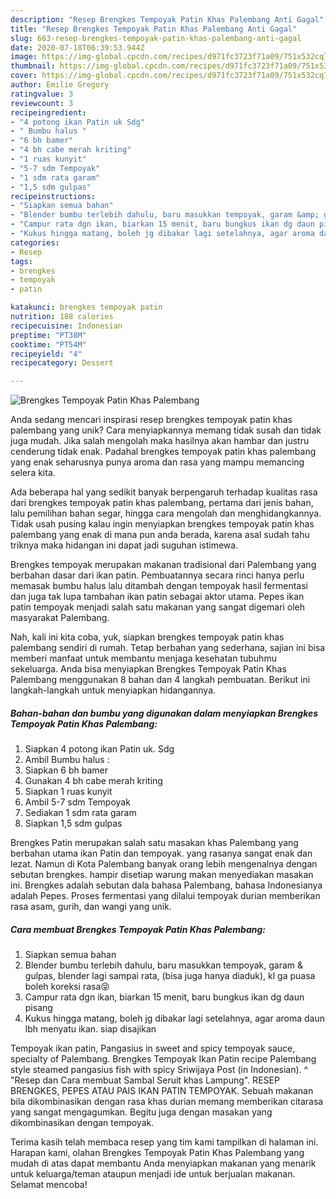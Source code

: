 ```yaml
---
description: "Resep Brengkes Tempoyak Patin Khas Palembang Anti Gagal"
title: "Resep Brengkes Tempoyak Patin Khas Palembang Anti Gagal"
slug: 663-resep-brengkes-tempoyak-patin-khas-palembang-anti-gagal
date: 2020-07-18T06:39:53.944Z
image: https://img-global.cpcdn.com/recipes/d971fc3723f71a09/751x532cq70/brengkes-tempoyak-patin-khas-palembang-foto-resep-utama.jpg
thumbnail: https://img-global.cpcdn.com/recipes/d971fc3723f71a09/751x532cq70/brengkes-tempoyak-patin-khas-palembang-foto-resep-utama.jpg
cover: https://img-global.cpcdn.com/recipes/d971fc3723f71a09/751x532cq70/brengkes-tempoyak-patin-khas-palembang-foto-resep-utama.jpg
author: Emilie Gregory
ratingvalue: 3
reviewcount: 3
recipeingredient:
- "4 potong ikan Patin uk Sdg"
- " Bumbu halus "
- "6 bh bamer"
- "4 bh cabe merah kriting"
- "1 ruas kunyit"
- "5-7 sdm Tempoyak"
- "1 sdm rata garam"
- "1,5 sdm gulpas"
recipeinstructions:
- "Siapkan semua bahan"
- "Blender bumbu terlebih dahulu, baru masukkan tempoyak, garam &amp; gulpas, blender lagi sampai rata, (bisa juga hanya diaduk), kl ga puasa boleh koreksi rasa😝"
- "Campur rata dgn ikan, biarkan 15 menit, baru bungkus ikan dg daun pisang"
- "Kukus hingga matang, boleh jg dibakar lagi setelahnya, agar aroma daun lbh menyatu ikan. siap disajikan"
categories:
- Resep
tags:
- brengkes
- tempoyak
- patin

katakunci: brengkes tempoyak patin 
nutrition: 188 calories
recipecuisine: Indonesian
preptime: "PT38M"
cooktime: "PT54M"
recipeyield: "4"
recipecategory: Dessert

---
```



![Brengkes Tempoyak Patin Khas Palembang](https://img-global.cpcdn.com/recipes/d971fc3723f71a09/751x532cq70/brengkes-tempoyak-patin-khas-palembang-foto-resep-utama.jpg)

Anda sedang mencari inspirasi resep brengkes tempoyak patin khas palembang yang unik? Cara menyiapkannya memang tidak susah dan tidak juga mudah. Jika salah mengolah maka hasilnya akan hambar dan justru cenderung tidak enak. Padahal brengkes tempoyak patin khas palembang yang enak seharusnya punya aroma dan rasa yang mampu memancing selera kita.

Ada beberapa hal yang sedikit banyak berpengaruh terhadap kualitas rasa dari brengkes tempoyak patin khas palembang, pertama dari jenis bahan, lalu pemilihan bahan segar, hingga cara mengolah dan menghidangkannya. Tidak usah pusing kalau ingin menyiapkan brengkes tempoyak patin khas palembang yang enak di mana pun anda berada, karena asal sudah tahu triknya maka hidangan ini dapat jadi suguhan istimewa.

Brengkes tempoyak merupakan makanan tradisional dari Palembang yang berbahan dasar dari ikan patin. Pembuatannya secara rinci hanya perlu memasak bumbu halus lalu ditambah dengan tempoyak hasil fermentasi dan juga tak lupa tambahan ikan patin sebagai aktor utama. Pepes ikan patin tempoyak menjadi salah satu makanan yang sangat digemari oleh masyarakat Palembang.


Nah, kali ini kita coba, yuk, siapkan brengkes tempoyak patin khas palembang sendiri di rumah. Tetap berbahan yang sederhana, sajian ini bisa memberi manfaat untuk membantu menjaga kesehatan tubuhmu sekeluarga. Anda bisa menyiapkan Brengkes Tempoyak Patin Khas Palembang menggunakan 8 bahan dan 4 langkah pembuatan. Berikut ini langkah-langkah untuk menyiapkan hidangannya.

<!--inarticleads1-->

##### Bahan-bahan dan bumbu yang digunakan dalam menyiapkan Brengkes Tempoyak Patin Khas Palembang:

1. Siapkan 4 potong ikan Patin uk. Sdg
1. Ambil  Bumbu halus :
1. Siapkan 6 bh bamer
1. Gunakan 4 bh cabe merah kriting
1. Siapkan 1 ruas kunyit
1. Ambil 5-7 sdm Tempoyak
1. Sediakan 1 sdm rata garam
1. Siapkan 1,5 sdm gulpas


Brengkes Patin merupakan salah satu masakan khas Palembang yang berbahan utama ikan Patin dan tempoyak. yang rasanya sangat enak dan lezat. Namun di Kota Palembang banyak orang lebih mengenalnya dengan sebutan brengkes. hampir disetiap warung makan menyediakan masakan ini. Brengkes adalah sebutan dala bahasa Palembang, bahasa Indonesianya adalah Pepes. Proses fermentasi yang dilalui tempoyak durian memberikan rasa asam, gurih, dan wangi yang unik. 

<!--inarticleads2-->

##### Cara membuat Brengkes Tempoyak Patin Khas Palembang:

1. Siapkan semua bahan
1. Blender bumbu terlebih dahulu, baru masukkan tempoyak, garam &amp; gulpas, blender lagi sampai rata, (bisa juga hanya diaduk), kl ga puasa boleh koreksi rasa😝
1. Campur rata dgn ikan, biarkan 15 menit, baru bungkus ikan dg daun pisang
1. Kukus hingga matang, boleh jg dibakar lagi setelahnya, agar aroma daun lbh menyatu ikan. siap disajikan


Tempoyak ikan patin, Pangasius in sweet and spicy tempoyak sauce, specialty of Palembang. Brengkes Tempoyak Ikan Patin recipe Palembang style steamed pangasius fish with spicy Sriwijaya Post (in Indonesian). ^ &#34;Resep dan Cara membuat Sambal Seruit khas Lampung&#34;. RESEP BRENGKES, PEPES ATAU PAIS IKAN PATIN TEMPOYAK. Sebuah makanan bila dikombinasikan dengan rasa khas durian memang memberikan citarasa yang sangat mengagumkan. Begitu juga dengan masakan yang dikombinasikan dengan tempoyak. 

Terima kasih telah membaca resep yang tim kami tampilkan di halaman ini. Harapan kami, olahan Brengkes Tempoyak Patin Khas Palembang yang mudah di atas dapat membantu Anda menyiapkan makanan yang menarik untuk keluarga/teman ataupun menjadi ide untuk berjualan makanan. Selamat mencoba!
